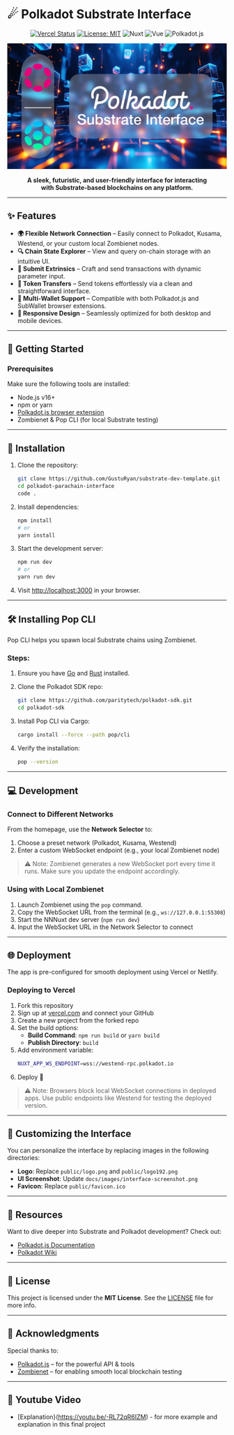 # ☄ Polkadot Substrate Interface

<div align="center">

[![Vercel Status](https://img.shields.io/badge/Vercel-Deployed-success?logo=vercel)](https://vercel.com)
[![License: MIT](https://img.shields.io/badge/License-MIT-blue.svg)](LICENSE)
![Nuxt](https://img.shields.io/badge/Nuxt-3.x-00DC82)
![Vue](https://img.shields.io/badge/Vue-3.x-42b883)
![Polkadot.js](https://img.shields.io/badge/Polkadot.js-API-e6007a)

![Polkadot Parachain Interface Logo](images/heading_image.png)

**A sleek, futuristic, and user-friendly interface for interacting <br/> 
with Substrate-based blockchains on any platform.**

</div>

---

## ✨ Features

- **🌍 Flexible Network Connection** – Easily connect to Polkadot, Kusama, Westend, or your custom local Zombienet nodes.
- **🔍 Chain State Explorer** – View and query on-chain storage with an intuitive UI.
- **📝 Submit Extrinsics** – Craft and send transactions with dynamic parameter input.
- **💸 Token Transfers** – Send tokens effortlessly via a clean and straightforward interface.
- **🔐 Multi-Wallet Support** – Compatible with both Polkadot.js and SubWallet browser extensions.
- **📱 Responsive Design** – Seamlessly optimized for both desktop and mobile devices.

---

## 🚀 Getting Started

### Prerequisites

Make sure the following tools are installed:

- Node.js v16+
- npm or yarn
- [Polkadot.js browser extension](https://polkadot.js.org/extension/)
- Zombienet & Pop CLI (for local Substrate testing)

---

## 🔧 Installation

1. Clone the repository:
   ```bash
   git clone https://github.com/GustuRyan/substrate-dev-template.git
   cd polkadot-parachain-interface
   code .
   ```

2. Install dependencies:
   ```bash
   npm install
   # or
   yarn install
   ```

3. Start the development server:
   ```bash
   npm run dev
   # or
   yarn run dev
   ```

4. Visit [http://localhost:3000](http://localhost:3000) in your browser.

---

## 🛠️ Installing Pop CLI

Pop CLI helps you spawn local Substrate chains using Zombienet.

### Steps:

1. Ensure you have [Go](https://go.dev/doc/install) and [Rust](https://www.rust-lang.org/tools/install) installed.
2. Clone the Polkadot SDK repo:
   ```bash
   git clone https://github.com/paritytech/polkadot-sdk.git
   cd polkadot-sdk
   ```

3. Install Pop CLI via Cargo:
   ```bash
   cargo install --force --path pop/cli
   ```

4. Verify the installation:
   ```bash
   pop --version
   ```

---

## 💻 Development

### Connect to Different Networks

From the homepage, use the **Network Selector** to:

1. Choose a preset network (Polkadot, Kusama, Westend)
2. Enter a custom WebSocket endpoint (e.g., your local Zombienet node)

> ⚠️ Note: Zombienet generates a new WebSocket port every time it runs. Make sure you update the endpoint accordingly.

### Using with Local Zombienet

1. Launch Zombienet using the `pop` command.
2. Copy the WebSocket URL from the terminal (e.g., `ws://127.0.0.1:55308`)
3. Start the NNNuxt dev server (`npm run dev`)
4. Input the WebSocket URL in the Network Selector to connect

---

## 🌐 Deployment

The app is pre-configured for smooth deployment using Vercel or Netlify.

### Deploying to Vercel

1. Fork this repository
2. Sign up at [vercel.com](https://vercel.com) and connect your GitHub
3. Create a new project from the forked repo
4. Set the build options:
   - **Build Command**: `npm run build` or `yarn build`
   - **Publish Directory**: `build`
5. Add environment variable:
   ```bash
   NUXT_APP_WS_ENDPOINT=wss://westend-rpc.polkadot.io
   ```
6. Deploy 🚀

> ⚠️ Note: Browsers block local WebSocket connections in deployed apps. Use public endpoints like Westend for testing the deployed version.

---

## 🎨 Customizing the Interface

You can personalize the interface by replacing images in the following directories:

- **Logo**: Replace `public/logo.png` and `public/logo192.png`
- **UI Screenshot**: Update `docs/images/interface-screenshot.png`
- **Favicon**: Replace `public/favicon.ico`

---

## 📖 Resources

Want to dive deeper into Substrate and Polkadot development? Check out:

- [Polkadot.js Documentation](https://polkadot.js.org/docs/)
- [Polkadot Wiki](https://wiki.polkadot.network/)

---

## 📝 License

This project is licensed under the **MIT License**. See the [LICENSE](LICENSE) file for more info.

---

## 🙌 Acknowledgments

Special thanks to:

- [Polkadot.js](https://polkadot.js.org/) – for the powerful API & tools
- [Zombienet](https://docs.polkadot.com/tutorials/polkadot-sdk/testing/spawn-basic-chain/) – for enabling smooth local blockchain testing

---

## 🎥 Youtube Video
- [Explanation}(https://youtu.be/-RL72qR6IZM) - for more example and explanation in this final project

